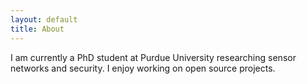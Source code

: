 ```yaml
---
layout: default
title: About
---
```


I am currently a PhD student at Purdue University researching sensor networks and
security. I enjoy working on open source projects.
